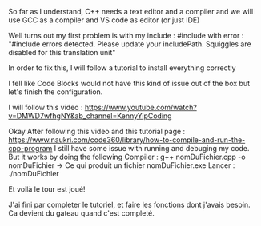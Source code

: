 So far as I understand, C++ needs a text editor and a compiler and we will use GCC as a compiler and VS code as editor (or just IDE)

Well turns out my first problem is with my include : #include <iostream>
with error : "#include errors detected. Please update your includePath. Squiggles are disabled for this translation unit"

In order to fix this, I will follow a tutorial to install everything correctly

I fell like Code Blocks would not have this kind of issue out of the box but let's finish the configuration.

I will follow this video : https://www.youtube.com/watch?v=DMWD7wfhgNY&ab_channel=KennyYipCoding

Okay After following this video and this tutorial page : https://www.naukri.com/code360/library/how-to-compile-and-run-the-cpp-program
I still have some issue with running and debuging my code. But it works by doing the following
Compiler : g++ nomDuFichier.cpp -o nomDuFichier
-> Ce qui produit un fichier nomDuFichier.exe
Lancer : ./nomDuFichier

Et voilà le tour est joué!

J'ai fini par completer le tutoriel, et faire les fonctions dont j'avais besoin. Ca devient du gateau quand c'est completé.
